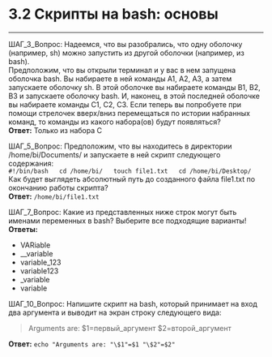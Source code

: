 # 3.2 Скрипты на bash: основы
---
ШАГ_3_Вопрос: Надеемся, что вы разобрались, что одну оболочку (например, sh) можно запустить из другой оболочки (например, из bash).  
Предположим, что вы открыли терминал и у вас в нем запущена оболочка bash. Вы набираете в ней команды А1, А2, А3, а затем запускаете оболочку sh. В этой оболочке вы набираете команды B1, В2, В3 и запускаете оболочку bash. И, наконец, в этой последней оболочке вы набираете команды С1, С2, С3. Если теперь вы попробуете при помощи стрелочек вверх/вниз перемещаться по истории набранных команд, то команды из какого набора(ов) будут появляться?  
**Ответ:** Только из набора С

ШАГ_5_Вопрос: Предположим, что вы находитесь в директории /home/bi/Documents/ и запускаете в ней скрипт следующего содержания:  
`#!/bin/bash  
cd /home/bi/  
touch file1.txt  
cd /home/bi/Desktop/`  
Как будет выглядеть абсолютный путь до созданного файла file1.txt по окончанию работы скрипта?  
**Ответ:** `/home/bi/file1.txt`

ШАГ_7_Вопрос: Какие из представленных ниже строк могут быть именами переменных в bash? Выберите все подходящие варианты!  
**Ответы:** 
* VARiable
* __variable
* variable_123
* variable123
* _variable
* variable

ШАГ_10_Вопрос: Напишите скрипт на bash, который принимает на вход два аргумента и выводит на экран строку следующего вида:  
> Arguments are: $1=первый_аргумент $2=второй_аргумент  

**Ответ:**  `echo "Arguments are: "\$1"=$1 "\$2"=$2"`
